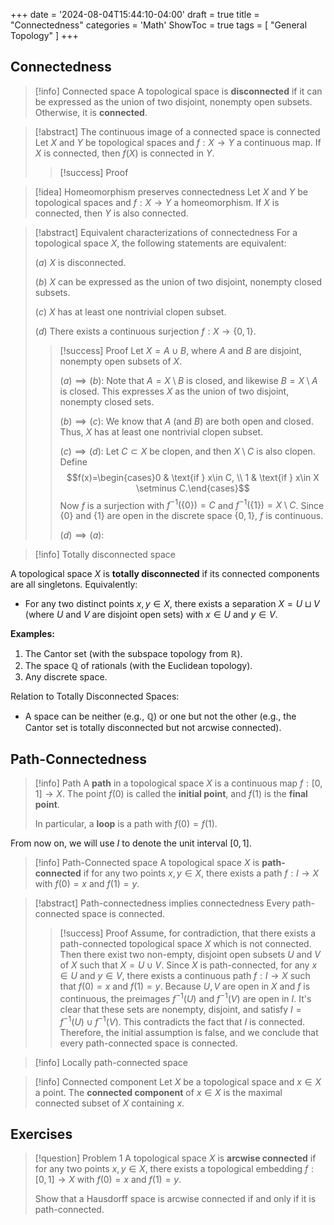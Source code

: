 +++
date = '2024-08-04T15:44:10-04:00'
draft = true
title = "Connectedness"
categories = 'Math'
ShowToc = true
tags = [ "General Topology" ]
+++
## Connectedness

> [!info] Connected space
> A topological space is **disconnected** if it can be expressed as the union of two disjoint, nonempty open subsets. Otherwise, it is **connected**.

> [!abstract] The continuous image of a connected space is connected
> Let $X$ and $Y$ be topological spaces and $f:X\to Y$ a continuous map. If $X$ is connected, then $f(X)$ is connected in $Y$.
>> [!success] Proof

> [!idea] Homeomorphism preserves connectedness
> Let $X$ and $Y$ be topological spaces and $f:X\to Y$ a homeomorphism. If $X$ is connected, then $Y$ is also connected.

> [!abstract] Equivalent characterizations of connectedness
> For a topological space $X$, the following statements are equivalent:
> 
> $(a)$ $X$ is disconnected.
> 
> $(b)$ $X$ can be expressed as the union of two disjoint, nonempty closed subsets.
> 
> $(c)$ $X$ has at least one nontrivial clopen subset.
> 
> $(d)$ There exists a continuous surjection $f:X\to \{0,1\}$.
> > [!success] Proof
> > Let $X=A\cup B$, where $A$ and $B$ are disjoint, nonempty open subsets of $X$.
> > 
> > $(a)\implies (b)$: Note that $A=X\setminus B$ is closed, and likewise $B=X\setminus A$ is closed. This expresses $X$ as the union of two disjoint, nonempty closed sets.
> > 
> > $(b)\implies (c)$: We know that $A$ (and $B$) are both open and closed. Thus, $X$ has at least one nontrivial clopen subset.
> > 
> > $(c)\implies (d)$: Let $C\subset X$ be clopen, and then $X\setminus C$ is also clopen. Define
> > $$f(x)=\begin{cases}0 & \text{if } x\in C, \\ 1 & \text{if } x\in X \setminus C.\end{cases}$$
> > Now $f$ is a surjection with $f^{-1}(\{0\})=C$ and $f^{-1}(\{1\})=X\setminus C$. Since $\{0\}$ and $\{1\}$ are open in the discrete space $\{0,1\}$, $f$ is continuous.
> > 
> > $(d)\implies (a)$: 

> [!info] Totally disconnected space

A topological space $X$ is **totally disconnected** if its connected components are all singletons. Equivalently:
- For any two distinct points $x,y\in X$, there exists a separation $X = U \sqcup V$ (where $U$ and $V$ are disjoint open sets) with $x \in U$ and $y \in V$.  

**Examples:**  
1. The Cantor set (with the subspace topology from $\mathbb{R}$).  
2. The space $\mathbb{Q}$ of rationals (with the Euclidean topology).  
3. Any discrete space.

Relation to Totally Disconnected Spaces:
- A space can be neither (e.g., $\mathbb{Q}$) or one but not the other (e.g., the Cantor set is totally disconnected but not arcwise connected).
## Path-Connectedness

> [!info] Path
> A **path** in a topological space $X$ is a continuous map $f:[0,1]\to X$. The point $f(0)$ is called the **initial point**, and $f(1)$ is the **final point**.
> 
> In particular, a **loop** is a path with $f(0)=f(1)$.

From now on, we will use $I$ to denote the unit interval $[0,1]$.

> [!info] Path-Connected space
> A topological space $X$ is **path-connected** if for any two points $x,y\in X$, there exists a path $f:I\to X$ with $f(0)=x$ and $f(1)=y$.

> [!abstract] Path-connectedness implies connectedness
> Every path-connected space is connected.
>> [!success] Proof
>> Assume, for contradiction, that there exists a path-connected topological space $X$ which is not connected. Then there exist two non-empty, disjoint open subsets $U$ and $V$ of $X$ such that $X=U\cup V$. Since $X$ is path-connected, for any $x\in U$ and $y\in V$, there exists a continuous path $f:I\to X$ such that $f(0)=x$ and $f(1)=y$.
>> Because $U,V$ are open in $X$ and $f$ is continuous, the preimages $f^{-1}(U)$ and $f^{-1}(V)$ are open in $I$. It's clear that these sets are nonempty, disjoint, and satisfy $I=f^{-1}(U)\cup f^{-1}(V)$. This contradicts the fact that $I$ is connected.
>> Therefore, the initial assumption is false, and we conclude that every path-connected space is connected.

> [!info] Locally path-connected space

> [!info] Connected component
> Let $X$ be a topological space and $x\in X$ a point. The **connected component** of $x\in X$ is the maximal connected subset of $X$ containing $x$.
## Exercises

> [!question] Problem 1
> A topological space $X$ is **arcwise connected** if for any two points $x,y\in X$, there exists a topological embedding $f:[0,1]\to X$ with $f(0)=x$ and $f(1)=y$.
> 
> Show that a Hausdorff space is arcwise connected if and only if it is path-connected.